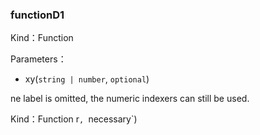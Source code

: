
### functionD1


Kind：Function


Parameters：

- xy(`string | number`, `optional`) 

ne label is omitted, the numeric indexers can still be used.


Kind：Function
r`, `necessary`) 


